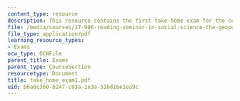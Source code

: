 ```yaml
---
content_type: resource
description: This resource contains the first take-home exam for the course.
file: /media/courses/17-906-reading-seminar-in-social-science-the-geopolitics-and-geoeconomics-of-global-energy-spring-2007/b6a0c360b247c83a1e3a516d16e1ea9c_take_home_exam1.pdf
file_type: application/pdf
learning_resource_types:
- Exams
ocw_type: OCWFile
parent_title: Exams
parent_type: CourseSection
resourcetype: Document
title: take_home_exam1.pdf
uid: b6a0c360-b247-c83a-1e3a-516d16e1ea9c
---
```

